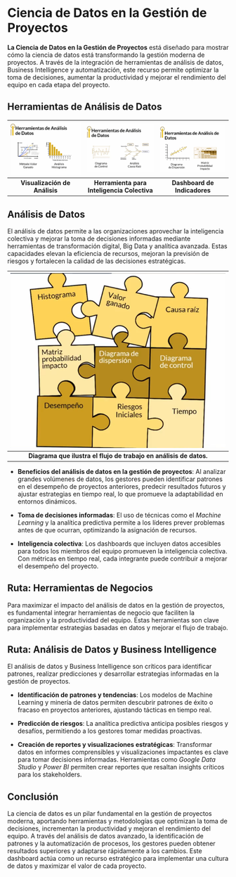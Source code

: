 # Ciencia de Datos en la Gestión de Proyectos

**La Ciencia de Datos en la Gestión de Proyectos** está diseñado para mostrar cómo la ciencia de datos está transformando la gestión moderna de proyectos. A través de la integración de herramientas de análisis de datos, Business Intelligence y automatización, este recurso permite optimizar la toma de decisiones, aumentar la productividad y mejorar el rendimiento del equipo en cada etapa del proyecto.

## Herramientas de Análisis de Datos

| ![Herramienta 1](resources/Analisis_Datos_GP.png) | ![Herramienta 2](resources/Analisis_Datos_GP_01.png) | ![Herramienta 3](resources/Analisis_Datos_GP_02.png) |
|:---:|:---:|:---:|
| **Visualización de Análisis** | **Herramienta para Inteligencia Colectiva** | **Dashboard de Indicadores** |

## Análisis de Datos

El análisis de datos permite a las organizaciones aprovechar la inteligencia colectiva y mejorar la toma de decisiones informadas mediante herramientas de transformación digital, Big Data y analítica avanzada. Estas capacidades elevan la eficiencia de recursos, mejoran la previsión de riesgos y fortalecen la calidad de las decisiones estratégicas.

| ![Diagrama de Análisis de Datos](resources/Analisis_Datos_GP_03.png) |
|:---:|
| **Diagrama que ilustra el flujo de trabajo en análisis de datos.** |

- **Beneficios del análisis de datos en la gestión de proyectos**: Al analizar grandes volúmenes de datos, los gestores pueden identificar patrones en el desempeño de proyectos anteriores, predecir resultados futuros y ajustar estrategias en tiempo real, lo que promueve la adaptabilidad en entornos dinámicos.

- **Toma de decisiones informadas**: El uso de técnicas como el *Machine Learning* y la analítica predictiva permite a los líderes prever problemas antes de que ocurran, optimizando la asignación de recursos.

- **Inteligencia colectiva**: Los dashboards que incluyen datos accesibles para todos los miembros del equipo promueven la inteligencia colectiva. Con métricas en tiempo real, cada integrante puede contribuir a mejorar el desempeño del proyecto.

## Ruta: Herramientas de Negocios

Para maximizar el impacto del análisis de datos en la gestión de proyectos, es fundamental integrar herramientas de negocio que faciliten la organización y la productividad del equipo. Estas herramientas son clave para implementar estrategias basadas en datos y mejorar el flujo de trabajo.

## Ruta: Análisis de Datos y Business Intelligence

El análisis de datos y Business Intelligence son críticos para identificar patrones, realizar predicciones y desarrollar estrategias informadas en la gestión de proyectos.

- **Identificación de patrones y tendencias**: Los modelos de Machine Learning y minería de datos permiten descubrir patrones de éxito o fracaso en proyectos anteriores, ajustando tácticas en tiempo real.

- **Predicción de riesgos**: La analítica predictiva anticipa posibles riesgos y desafíos, permitiendo a los gestores tomar medidas proactivas.

- **Creación de reportes y visualizaciones estratégicas**: Transformar datos en informes comprensibles y visualizaciones impactantes es clave para tomar decisiones informadas. Herramientas como *Google Data Studio* y *Power BI* permiten crear reportes que resaltan insights críticos para los stakeholders.

## Conclusión

La ciencia de datos es un pilar fundamental en la gestión de proyectos moderna, aportando herramientas y metodologías que optimizan la toma de decisiones, incrementan la productividad y mejoran el rendimiento del equipo. A través del análisis de datos avanzado, la identificación de patrones y la automatización de procesos, los gestores pueden obtener resultados superiores y adaptarse rápidamente a los cambios. Este dashboard actúa como un recurso estratégico para implementar una cultura de datos y maximizar el valor de cada proyecto.

